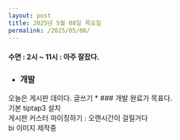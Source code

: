 ```yaml
---
layout: post
title: 2025년 5월 08일 목요일
permalink: /2025/05/08/
---
```

#### 수면 : 2시 ~ 11시 : 아주 잘잤다.<br/>
* ### 개발<br/>
오늘은 게시판 데이다. 글쓰기 * ### 개발 완료가 목표다.<br/>
기본 tiptap3 설치<br/>
게시판 커스터 마이징하기 : 오랜시간이 걸릴거다<br/>
bi 이미지 제작중